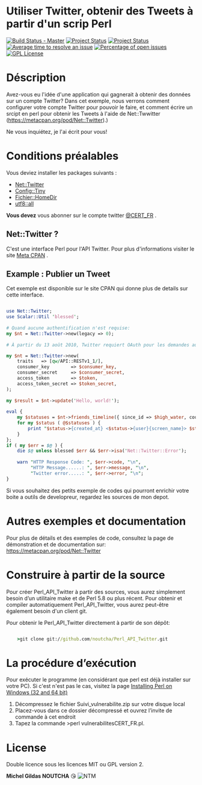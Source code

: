 Utiliser Twitter, obtenir des Tweets à partir d'un scrip Perl
====================
[![Build Status - Master](https://travis-ci.org/noutcha/Perl_API_Twitter?branch=master)](https://travis-ci.org/noutcha/Perl_API_Twitter)
[![Project Status](http://opensource.box.com/badges/active.svg)](http://opensource.box.com/badges)
[![Project Status](http://opensource.box.com/badges/maintenance.svg)](http://opensource.box.com/badges)
[![Average time to resolve an issue](http://isitmaintained.com/badge/resolution/noutcha/Perl_API_Twitter.svg)](http://isitmaintained.com/project/noutcha/Perl_API_Twitter "Average time to resolve an issue")
[![Percentage of open issues](http://isitmaintained.com/badge/open/noutcha/Perl_API_Twitter.svg)](http://isitmaintained.com/project/noutcha/Perl_API_Twitter "Percentage of issues still open")
[![GPL License](https://badges.frapsoft.com/os/gpl/gpl.png?v=103)](https://opensource.org/licenses/GPL-3.0/)


Déscription
============
Avez-vous eu l'idée d'une application qui gagnerait à obtenir des données sur un compte Twitter? 
Dans cet exemple, nous verrons comment configurer votre compte Twitter pour pouvoir le faire, 
et comment écrire un srcipt en perl pour obtenir les Tweets à l'aide de Net::Twwitter (https://metacpan.org/pod/Net::Twitter).)

Ne vous inquiétez, je l'ai écrit pour vous!

Conditions préalables
=====================

Vous deviez installer les packages suivants :
* [Net::Twitter](https://metacpan.org/pod/Net::Twitter)
* [Config::Tiny](https://metacpan.org/pod/Config::Tiny)
* [Fichier::HomeDir](https://metacpan.org/pod/File::HomeDir) 
* [utf8::all](https://metacpan.org/pod/utf8::all)

**Vous devez** vous abonner sur le compte twitter [@CERT_FR](https://twitter.com/CERT_FR) .

Net::Twitter ?
------------ 
C'est une interface Perl pour l'API Twitter.
Pour plus d'informations visiter le site [Meta CPAN](https://metacpan.org/pod/Net::Twitter) .

Example : Publier un Tweet
------
Cet exemple est disponible sur le site CPAN qui donne plus de details sur cette interface.


```perl

use Net::Twitter;
use Scalar::Util 'blessed';
 
# Quand aucune authentification n'est requise:
my $nt = Net::Twitter->new(legacy => 0);
 
# À partir du 13 août 2010, Twitter requiert OAuth pour les demandes authentifiées.

my $nt = Net::Twitter->new(
    traits   => [qw/API::RESTv1_1/],
    consumer_key        => $consumer_key,
    consumer_secret     => $consumer_secret,
    access_token        => $token,
    access_token_secret => $token_secret,
);
 
my $result = $nt->update('Hello, world!');
 
eval {
    my $statuses = $nt->friends_timeline({ since_id => $high_water, count => 100 });
    for my $status ( @$statuses ) {
        print "$status->{created_at} <$status->{user}{screen_name}> $status->{text}\n";
    }
};
if ( my $err = $@ ) {
    die $@ unless blessed $err && $err->isa('Net::Twitter::Error');
 
    warn "HTTP Response Code: ", $err->code, "\n",
         "HTTP Message......: ", $err->message, "\n",
         "Twitter error.....: ", $err->error, "\n";
}

```

Si vous souhaitez des petits exemple de codes qui pourront enrichir votre
boite a outils de developreur, regardez les sources de mon depot.

Autres exemples et documentation
==========================

Pour plus de détails et des exemples de code, consultez 
la page de démonstration et de documentation sur: https://metacpan.org/pod/Net::Twitter

Construire à partir de la source
================================
Pour créer Perl_API_Twitter à partir des sources, vous aurez simplement besoin d’un utilitaire make et de Perl 5.8 ou plus récent. 
Pour obtenir et compiler automatiquement Perl_API_Twitter, vous aurez peut-être également besoin d'un client git.

Pour obtenir le Perl_API_Twitter directement à partir de son dépôt:

```cmd

	>git clone git://github.com/noutcha/Perl_API_Twitter.git

```
La procédure d’exécution
========================
Pour exécuter le programme (en considérant que perl est déjà installer sur votre PC).
Si c'est n'est pas le cas, visitez la page [Installing Perl on Windows (32 and 64 bit)](https://learn.perl.org/installing/windows.html) 
1)	Décompressez le fichier Suivi_vulnerabilite.zip sur votre disque local
2)	Placez-vous dans ce dossier décompressé et ouvrez l’invite de commande à cet endroit
3)	Tapez la commande >perl vulnerabilitesCERT_FR.pl.

License
======
Double licence sous les licences MIT ou GPL version 2.



**Michel Gildas NOUTCHA**  :kissing_heart:
![NTM](https://ibb.co/frbb6my)

